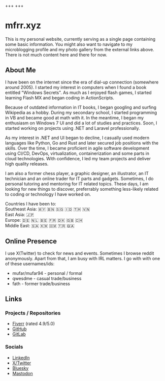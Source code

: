 +++
+++

# mfrr.xyz
This is my personal website, currently serving as a single page containing some basic information. You might also want to navigate to my microblogging profile and my photo gallery from the external links above. There is not much content here and there for now.  
  
## About Me
I have been on the internet since the era of dial-up connection (somewhere around 2005). I started my interest in computers when I found a book entitled "Windows Secrets".
As much as I enjoyed flash games, I started learning Flash MX and began coding in ActionScripts.  

Because of outdated information in IT books, I began googling and surfing Wikipedia as a hobby. During my secondary school, I started programming in VB and became good at math with it. In the meantime, I began my enthusiasm on Windows 7 UI and did a lot of studies and practices. Soon, I started working on projects using .NET and Laravel professionally.    

As my interest in .NET and UI began to decline, I casually used modern languages like Python, Go and Rust and later secured job positions with the skills.
Over the time, I became proficient in agile software development using CI/CD, DevOps, virtualization, containerization and some parts in cloud technologies. With confidence, I  led my team projects and deliver high quality releases.  

I am also a former chess player, a graphic designer, an illustrator, an IT technician and an online trader for IT parts and gadgets.
Sometimes, I do personal tutoring and mentoring for IT related topics. These days, I am looking for new things to discover, preferrably something less-likely related to coding or technology I have worked on.

Countries I have been to:  
Southeast Asia: 🇲🇾 🇧🇳 🇸🇬 🇮🇩 🇹🇭 🇻🇳  
East Asia: 🇯🇵  
Europe: 🇩🇪 🇳🇱 🇧🇪 🇫🇷 🇩🇰 🇬🇧 🇨🇭  
Middle East: 🇸🇦 🇰🇼 🇴🇲 🇹🇷 🇶🇦  

## Online Presence
I use X(Twitter) to check for news and events. Sometimes I browse reddit anonymously. Apart from that, I am busy with IRL matters. I go with with one of these usernames/ids:

 - mufar/mufar94 - personal / formal
 - qwesdme - casual trade/business
 - fath - former trade/business 
 
## Links
### Projects / Repositories
- [Fiverr](https://fiverr.com/qwesdme) (rated 4.9/5.0)
- [GitHub](https://github.com/mfrr-xyz)
- [GitLab](https://git.rlab.io/users/mustaien)

### Socials
- [LinkedIn](https://linkedin.com/in/mustaien-rahmat/)
- [X/Twitter](https://x.com/mufar94)
- [Bluesky](https://bsky.app/profile/mufar94.bsky.social)
- [Mastodon](https://mastodon.social/@mufar94)

